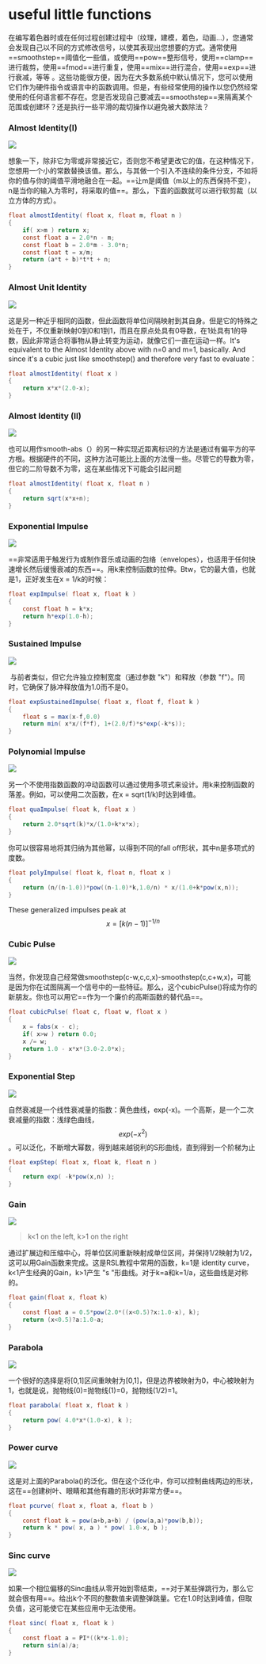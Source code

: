 # useful little functions

​	在编写着色器时或在任何过程创建过程中（纹理，建模，着色，动画...），您通常会发现自己以不同的方式修改信号，以使其表现出您想要的方式。通常使用==smoothstep==阈值化一些值，或使用==pow==整形信号，使用==clamp==进行裁剪，使用==fmod==进行重复，使用==mix==进行混合，使用==exp==进行衰减，等等 。这些功能很方便，因为在大多数系统中默认情况下，您可以使用它们作为硬件指令或语言中的函数调用。但是，有些经常使用的操作以您仍然经常使用的任何语言都不存在。您是否发现自己要减去==smoothstep==来隔离某个范围或创建环？还是执行一些平滑的裁切操作以避免被大数除法？



### Almost Identity(I)

![](https://jmx-paper.oss-cn-beijing.aliyuncs.com/IQ%E5%A4%A7%E7%A5%9E%E5%8D%9A%E5%AE%A2%E9%98%85%E8%AF%BB/%E5%9B%BE%E7%89%87/useful%20little%20functions/AlmostIdentity%28I%29.png)

​	想象一下，除非它为零或非常接近它，否则您不希望更改它的值，在这种情况下，您想用一个小的常数替换该值。那么，与其做一个引入不连续的条件分支，不如将你的值与你的阈值平滑地融合在一起。==让m是阈值（m以上的东西保持不变），n是当你的输入为零时，将采取的值==。那么，下面的函数就可以进行软剪裁（以立方体的方式）。

```c#
float almostIdentity( float x, float m, float n )
{
    if( x>m ) return x;
    const float a = 2.0*n - m;
    const float b = 2.0*m - 3.0*n;
    const float t = x/m;
    return (a*t + b)*t*t + n;
}
```





### Almost Unit Identity

![](https://jmx-paper.oss-cn-beijing.aliyuncs.com/IQ%E5%A4%A7%E7%A5%9E%E5%8D%9A%E5%AE%A2%E9%98%85%E8%AF%BB/%E5%9B%BE%E7%89%87/useful%20little%20functions/AlmostUnitIdentity.png)

​	这是另一种近乎相同的函数，但此函数将单位间隔映射到其自身。但是它的特殊之处在于，不仅重新映射0到0和1到1，而且在原点处具有0导数，在1处具有1的导数，因此非常适合将事物从静止转变为运动，就像它们一直在运动一样。It's equivalent to the Almost Identity above with n=0 and m=1, basically. And since it's a cubic just like smoothstep() and therefore very fast to evaluate：

```c#
float almostIdentity( float x )
{
    return x*x*(2.0-x);
}
```





### Almost Identity (II)

![](https://jmx-paper.oss-cn-beijing.aliyuncs.com/IQ%E5%A4%A7%E7%A5%9E%E5%8D%9A%E5%AE%A2%E9%98%85%E8%AF%BB/%E5%9B%BE%E7%89%87/useful%20little%20functions/gfx10.png)

​	也可以用作smooth-abs（）的另一种实现近距离标识的方法是通过有偏平方的平方根。根据硬件的不同，这种方法可能比上面的方法慢一些。尽管它的导数为零，但它的二阶导数不为零，这在某些情况下可能会引起问题

```c#
float almostIdentity( float x, float n )
{
    return sqrt(x*x+n);
}
```





### Exponential Impulse

![](https://jmx-paper.oss-cn-beijing.aliyuncs.com/IQ%E5%A4%A7%E7%A5%9E%E5%8D%9A%E5%AE%A2%E9%98%85%E8%AF%BB/%E5%9B%BE%E7%89%87/useful%20little%20functions/ExponentialImpulse.png)

​	==非常适用于触发行为或制作音乐或动画的包络（envelopes），也适用于任何快速增长然后缓慢衰减的东西==。用k来控制函数的拉伸。Btw，它的最大值，也就是1，正好发生在x = 1/k的时候：

```c#
float expImpulse( float x, float k )
{
    const float h = k*x;
    return h*exp(1.0-h);
}
```





### Sustained Impulse

![](https://jmx-paper.oss-cn-beijing.aliyuncs.com/IQ%E5%A4%A7%E7%A5%9E%E5%8D%9A%E5%AE%A2%E9%98%85%E8%AF%BB/%E5%9B%BE%E7%89%87/useful%20little%20functions/SustainedImpulse.png)

​	与前者类似，但它允许独立控制宽度（通过参数 "k"）和释放（参数 "f"）。同时，它确保了脉冲释放值为1.0而不是0。

```c#
float expSustainedImpulse( float x, float f, float k )
{
    float s = max(x-f,0.0)
    return min( x*x/(f*f), 1+(2.0/f)*s*exp(-k*s));
}
```





### Polynomial Impulse

![](https://jmx-paper.oss-cn-beijing.aliyuncs.com/IQ%E5%A4%A7%E7%A5%9E%E5%8D%9A%E5%AE%A2%E9%98%85%E8%AF%BB/%E5%9B%BE%E7%89%87/useful%20little%20functions/PolynomialImpulse.png)

​	另一个不使用指数函数的冲动函数可以通过使用多项式来设计。用k来控制函数的落差。例如，可以使用二次函数，在x = sqrt(1/k)时达到峰值。

```c#
float quaImpulse( float k, float x )
{
    return 2.0*sqrt(k)*x/(1.0+k*x*x);
}
```

你可以很容易地将其归纳为其他幂，以得到不同的fall off形状，其中n是多项式的度数。

```c#
float polyImpulse( float k, float n, float x )
{
    return (n/(n-1.0))*pow((n-1.0)*k,1.0/n) * x/(1.0+k*pow(x,n));
}
```

These generalized impulses peak at $$x=[k(n-1)]^{-1/n}$$





### Cubic Pulse

![](https://jmx-paper.oss-cn-beijing.aliyuncs.com/IQ%E5%A4%A7%E7%A5%9E%E5%8D%9A%E5%AE%A2%E9%98%85%E8%AF%BB/%E5%9B%BE%E7%89%87/useful%20little%20functions/CubicPulse.png)

当然，你发现自己经常做smoothstep(c-w,c,c,x)-smoothstep(c,c+w,x)，可能是因为你在试图隔离一个信号中的一些特征。那么，这个cubicPulse()将成为你的新朋友。你也可以用它==作为一个廉价的高斯函数的替代品==。

```c#
float cubicPulse( float c, float w, float x )
{
    x = fabs(x - c);
    if( x>w ) return 0.0;
    x /= w;
    return 1.0 - x*x*(3.0-2.0*x);
}
```





### Exponential Step

![](https://jmx-paper.oss-cn-beijing.aliyuncs.com/IQ%E5%A4%A7%E7%A5%9E%E5%8D%9A%E5%AE%A2%E9%98%85%E8%AF%BB/%E5%9B%BE%E7%89%87/useful%20little%20functions/ExponentialStep.png)

​	自然衰减是一个线性衰减量的指数：黄色曲线，exp(-x)。一个高斯，是一个二次衰减量的指数：浅绿色曲线，$$exp(-x^2)$$。可以泛化，不断增大幂数，得到越来越锐利的S形曲线，直到得到一个阶梯为止

```c#
float expStep( float x, float k, float n )
{
    return exp( -k*pow(x,n) );
}
```





### Gain

![](https://jmx-paper.oss-cn-beijing.aliyuncs.com/IQ%E5%A4%A7%E7%A5%9E%E5%8D%9A%E5%AE%A2%E9%98%85%E8%AF%BB/%E5%9B%BE%E7%89%87/useful%20little%20functions/Gain1.png)

> k<1 on the left, k>1 on the right

​	通过扩展边和压缩中心，将单位区间重新映射成单位区间，并保持1/2映射为1/2，这可以用Gain函数来完成。这是RSL教程中常用的函数，k=1是 identity curve，k<1产生经典的Gain，k>1产生 "s "形曲线。对于k=a和k=1/a，这些曲线是对称的。

```c#
float gain(float x, float k) 
{
    const float a = 0.5*pow(2.0*((x<0.5)?x:1.0-x), k);
    return (x<0.5)?a:1.0-a;
}
```





### Parabola

![](https://jmx-paper.oss-cn-beijing.aliyuncs.com/IQ%E5%A4%A7%E7%A5%9E%E5%8D%9A%E5%AE%A2%E9%98%85%E8%AF%BB/%E5%9B%BE%E7%89%87/useful%20little%20functions/Parabola.png)

​	一个很好的选择是将[0,1]区间重映射为[0,1]，但是边界被映射为0，中心被映射为1，也就是说，抛物线(0)=抛物线(1)=0，抛物线(1/2)=1。

```c#
float parabola( float x, float k )
{
    return pow( 4.0*x*(1.0-x), k );
}
```





### Power curve

![](https://jmx-paper.oss-cn-beijing.aliyuncs.com/IQ%E5%A4%A7%E7%A5%9E%E5%8D%9A%E5%AE%A2%E9%98%85%E8%AF%BB/%E5%9B%BE%E7%89%87/useful%20little%20functions/Powercurve.png)

​	这是对上面的Parabola()的泛化。但在这个泛化中，你可以控制曲线两边的形状，这在==创建树叶、眼睛和其他有趣的形状时非常方便==。

```c#
float pcurve( float x, float a, float b )
{
    const float k = pow(a+b,a+b) / (pow(a,a)*pow(b,b));
    return k * pow( x, a ) * pow( 1.0-x, b );
}
```





### Sinc curve

![](https://jmx-paper.oss-cn-beijing.aliyuncs.com/IQ%E5%A4%A7%E7%A5%9E%E5%8D%9A%E5%AE%A2%E9%98%85%E8%AF%BB/%E5%9B%BE%E7%89%87/useful%20little%20functions/Sinccurve.png)

如果一个相位偏移的Sinc曲线从零开始到零结束，==对于某些弹跳行为，那么它就会很有用==。给出k个不同的整数值来调整弹跳量。它在1.0时达到峰值，但取负值，这可能使它在某些应用中无法使用。

```c#
float sinc( float x, float k )
{
    const float a = PI*((k*x-1.0);
    return sin(a)/a;
}
```

